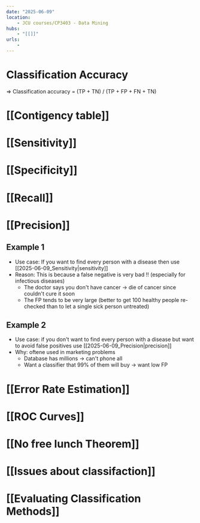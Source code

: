 ```yaml
---
date: "2025-06-09"
location: 
    - JCU courses/CP3403 - Data Mining
hubs: 
    - "[[]]"
urls:
    - 
---
```


# Classification Accuracy
=> Classification accuracy = (TP + TN) / (TP + FP + FN + TN)

# [[Contigency table]]
# [[Sensitivity]]
# [[Specificity]]
# [[Recall]]
# [[Precision]]

## Example 1
+ Use case: If you want to find every person with a disease then use [[2025-06-09_Sensitivity|sensitivity]]
+ Reason: This is because a false negative is very bad !! (especially for infectious diseases)
    + The doctor says you don't have cancer -> die of cancer since couldn't cure it soon
    + The FP tends to be very large (better to get 100 healthy people re-checked than to let a single sick person untreated)

## Example 2
+ Use case: if you don't want to find every person with a disease but want to avoid false positives use [[2025-06-09_Precision|precision]]
+ Why: oftene used in marketing problems
    + Database has millions -> can't phone all
    + Want a classifier that 99% of them will buy -> want low FP

# [[Error Rate Estimation]]

# [[ROC Curves]]

# [[No free lunch Theorem]]

# [[Issues about classifaction]]

# [[Evaluating Classification Methods]]
